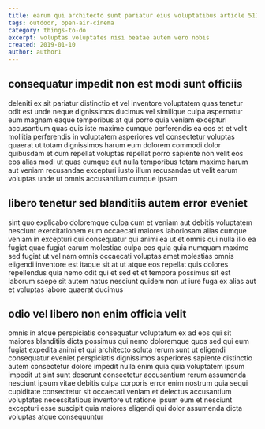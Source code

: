 ```yaml
---
title: earum qui architecto sunt pariatur eius voluptatibus article 5118
tags: outdoor, open-air-cinema
category: things-to-do
excerpt: voluptas voluptates nisi beatae autem vero nobis
created: 2019-01-10
author: author1
---
```


## consequatur impedit non est modi sunt officiis

deleniti ex sit pariatur distinctio et vel inventore voluptatem quas tenetur odit est unde neque dignissimos ducimus vel similique culpa aspernatur eum magnam eaque temporibus at qui porro quia veniam excepturi accusantium quas quis iste maxime cumque perferendis ea eos et et velit mollitia perferendis in voluptatem asperiores vel consectetur voluptas quaerat ut totam dignissimos harum eum dolorem commodi dolor quibusdam et cum repellat voluptas repellat porro sapiente non velit eos eos alias modi ut quas cumque aut nulla temporibus totam maxime harum aut veniam recusandae excepturi iusto illum recusandae ut velit earum voluptas unde ut omnis accusantium cumque ipsam

## libero tenetur sed blanditiis autem error eveniet

sint quo explicabo doloremque culpa cum et veniam aut debitis voluptatem nesciunt exercitationem eum occaecati maiores laboriosam alias cumque veniam in excepturi qui consequatur qui animi ea ut et omnis qui nulla illo ea fugiat quae fugiat earum molestiae culpa eos quia quia numquam maxime sed fugiat ut vel nam omnis occaecati voluptas amet molestias omnis eligendi inventore est itaque sit at ut atque eos repellat quis dolores repellendus quia nemo odit qui et sed et et tempora possimus sit est laborum saepe sit autem natus nesciunt quidem non ut iure fuga ex alias aut et voluptas labore quaerat ducimus

## odio vel libero non enim officia velit

omnis in atque perspiciatis consequatur voluptatum ex ad eos qui sit maiores blanditiis dicta possimus qui nemo doloremque quos sed qui eum fugiat expedita animi et qui architecto soluta rerum sunt ut eligendi consequatur eveniet perspiciatis dignissimos asperiores sapiente distinctio autem consectetur dolore impedit nulla enim quia quia voluptatem ipsum impedit ut sint sunt deserunt consectetur accusantium rerum assumenda nesciunt ipsum vitae debitis culpa corporis error enim nostrum quia sequi cupiditate consectetur sit occaecati veniam et delectus accusantium voluptates necessitatibus inventore ut ratione ipsum eum et nesciunt excepturi esse suscipit quia maiores eligendi qui dolor assumenda dicta voluptas atque consequuntur
